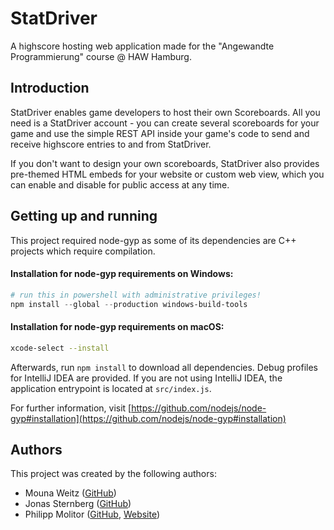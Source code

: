 # StatDriver

A highscore hosting web application made for the "Angewandte Programmierung" course @ HAW Hamburg.


## Introduction

StatDriver enables game developers to host their own Scoreboards. All you need is a StatDriver account - you can create several scoreboards for your game and use the simple REST API inside your game's code to send and receive highscore entries to and from StatDriver.

If you don't want to design your own scoreboards, StatDriver also provides pre-themed HTML embeds for your website or custom web view, which you can enable and disable for public access at any time.


## Getting up and running

This project required node-gyp as some of its dependencies are C++ projects which require compilation.

#### Installation for node-gyp requirements on Windows:
```powershell
# run this in powershell with administrative privileges!
npm install --global --production windows-build-tools
```

#### Installation for node-gyp requirements on macOS:
```sh
xcode-select --install
```

Afterwards, run `npm install` to download all dependencies.
Debug profiles for IntelliJ IDEA are provided.
If you are not using IntelliJ IDEA, the application entrypoint is located at `src/index.js`.

For further information, visit [https://github.com/nodejs/node-gyp#installation](https://github.com/nodejs/node-gyp#installation)


## Authors

This project was created by the following authors:

- Mouna Weitz ([GitHub][1])
- Jonas Sternberg ([GitHub][2])
- Philipp Molitor ([GitHub][3], [Website][4])

[1]: https://github.com/mounaweitz
[2]: https://github.com/N1keee
[3]: https://github.com/PhilsLab
[4]: https://phils-lab.io

